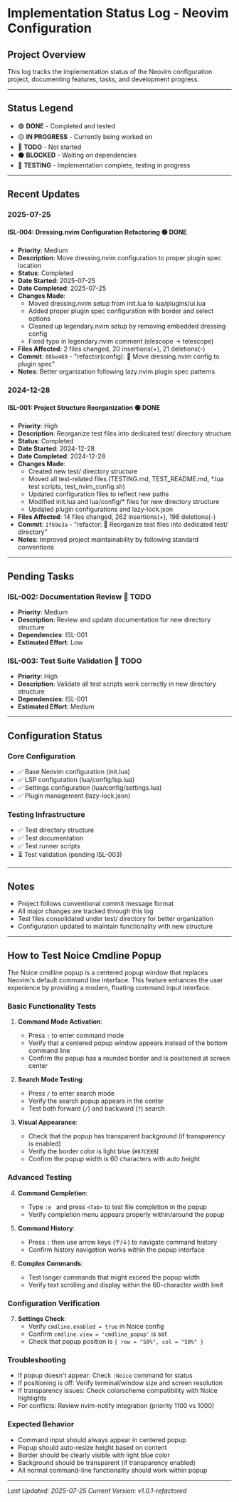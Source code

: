 # Implementation Status Log - Neovim Configuration

## Project Overview
This log tracks the implementation status of the Neovim configuration project, documenting features, tasks, and development progress.

---

## Status Legend
- 🟢 **DONE** - Completed and tested
- 🟡 **IN PROGRESS** - Currently being worked on
- 🔴 **TODO** - Not started
- ⚫ **BLOCKED** - Waiting on dependencies
- 🔵 **TESTING** - Implementation complete, testing in progress

---

## Recent Updates

### 2025-07-25

#### ISL-004: Dressing.nvim Configuration Refactoring 🟢 **DONE**
- **Priority**: Medium
- **Description**: Move dressing.nvim configuration to proper plugin spec location
- **Status**: Completed
- **Date Started**: 2025-07-25
- **Date Completed**: 2025-07-25
- **Changes Made**:
  - Moved dressing.nvim setup from init.lua to lua/plugins/ui.lua
  - Added proper plugin spec configuration with border and select options
  - Cleaned up legendary.nvim setup by removing embedded dressing config
  - Fixed typo in legendary.nvim comment (elescope -> telescope)
- **Files Affected**: 2 files changed, 20 insertions(+), 21 deletions(-)
- **Commit**: `88be469` - "refactor(config): 🚚 Move dressing.nvim config to plugin spec"
- **Notes**: Better organization following lazy.nvim plugin spec patterns

### 2024-12-28

#### ISL-001: Project Structure Reorganization 🟢 **DONE**
- **Priority**: High
- **Description**: Reorganize test files into dedicated test/ directory structure
- **Status**: Completed
- **Date Started**: 2024-12-28
- **Date Completed**: 2024-12-28
- **Changes Made**:
  - Created new test/ directory structure
  - Moved all test-related files (TESTING.md, TEST_README.md, *.lua test scripts, test_nvim_config.sh)
  - Updated configuration files to reflect new paths
  - Modified init.lua and lua/config/* files for new directory structure
  - Updated plugin configurations and lazy-lock.json
- **Files Affected**: 14 files changed, 262 insertions(+), 198 deletions(-)
- **Commit**: `1f69e3a` - "refactor: 📁 Reorganize test files into dedicated test/ directory"
- **Notes**: Improved project maintainability by following standard conventions

---

## Pending Tasks

### ISL-002: Documentation Review 🔴 **TODO**
- **Priority**: Medium
- **Description**: Review and update documentation for new directory structure
- **Dependencies**: ISL-001
- **Estimated Effort**: Low

### ISL-003: Test Suite Validation 🔴 **TODO**
- **Priority**: High
- **Description**: Validate all test scripts work correctly in new directory structure
- **Dependencies**: ISL-001
- **Estimated Effort**: Medium

---

## Configuration Status

### Core Configuration
- ✅ Base Neovim configuration (init.lua)
- ✅ LSP configuration (lua/config/lsp.lua)
- ✅ Settings configuration (lua/config/settings.lua)
- ✅ Plugin management (lazy-lock.json)

### Testing Infrastructure
- ✅ Test directory structure
- ✅ Test documentation
- ✅ Test runner scripts
- ⏳ Test validation (pending ISL-003)

---

## Notes
- Project follows conventional commit message format
- All major changes are tracked through this log
- Test files consolidated under test/ directory for better organization
- Configuration updated to maintain functionality with new structure

---

## How to Test Noice Cmdline Popup

The Noice cmdline popup is a centered popup window that replaces Neovim's default command line interface. This feature enhances the user experience by providing a modern, floating command input interface.

### Basic Functionality Tests

1. **Command Mode Activation**:
   - Press `:` to enter command mode
   - Verify that a centered popup window appears instead of the bottom command line
   - Confirm the popup has a rounded border and is positioned at screen center

2. **Search Mode Testing**:
   - Press `/` to enter search mode
   - Verify the search popup appears in the center
   - Test both forward (`/`) and backward (`?`) search

3. **Visual Appearance**:
   - Check that the popup has transparent background (if transparency is enabled)
   - Verify the border color is light blue (`#87CEEB`)
   - Confirm the popup width is 60 characters with auto height

### Advanced Testing

4. **Command Completion**:
   - Type `:e ` and press `<Tab>` to test file completion in the popup
   - Verify completion menu appears properly within/around the popup

5. **Command History**:
   - Press `:` then use arrow keys (↑/↓) to navigate command history
   - Confirm history navigation works within the popup interface

6. **Complex Commands**:
   - Test longer commands that might exceed the popup width
   - Verify text scrolling and display within the 60-character width limit

### Configuration Verification

7. **Settings Check**:
   - Verify `cmdline.enabled = true` in Noice config
   - Confirm `cmdline.view = 'cmdline_popup'` is set
   - Check that popup position is `{ row = "50%", col = "50%" }`

### Troubleshooting

- If popup doesn't appear: Check `:Noice` command for status
- If positioning is off: Verify terminal/window size and screen resolution
- If transparency issues: Check colorscheme compatibility with Noice highlights
- For conflicts: Review nvim-notify integration (priority 1100 vs 1000)

### Expected Behavior

- Command input should always appear in centered popup
- Popup should auto-resize height based on content
- Border should be clearly visible with light blue color
- Background should be transparent (if transparency enabled)
- All normal command-line functionality should work within popup

---

*Last Updated: 2025-07-25*
*Current Version: v1.0.1-refactored*
